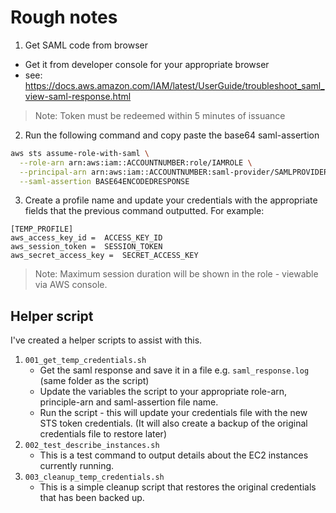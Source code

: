 # Rough notes

1. Get SAML code from browser 
  - Get it from developer console for your appropriate browser
  - see: https://docs.aws.amazon.com/IAM/latest/UserGuide/troubleshoot_saml_view-saml-response.html

> Note: Token must be redeemed within 5 minutes of issuance

2. Run the following command and copy paste the base64 saml-assertion

```sh
aws sts assume-role-with-saml \
  --role-arn arn:aws:iam::ACCOUNTNUMBER:role/IAMROLE \
  --principal-arn arn:aws:iam::ACCOUNTNUMBER:saml-provider/SAMLPROVIDER \
  --saml-assertion BASE64ENCODEDRESPONSE
```

3. Create a profile name and update your credentials with the appropriate
   fields that the previous command outputted. For example:

```
[TEMP_PROFILE]
aws_access_key_id =  ACCESS_KEY_ID
aws_session_token =  SESSION_TOKEN
aws_secret_access_key =  SECRET_ACCESS_KEY
```

> Note: Maximum session duration will be shown in the role - viewable via AWS
> console.

## Helper script

I've created a helper scripts to assist with this.

1. `001_get_temp_credentials.sh`
    - Get the saml response and save it in a file e.g. `saml_response.log`
      (same folder as the script)
    - Update the variables the script to your appropriate role-arn,
      principle-arn and saml-assertion file name.
    - Run the script - this will update your credentials file with the new STS
      token credentials. (It will also create a backup of the original
      credentials file to restore later)
2. `002_test_describe_instances.sh`
    - This is a test command to output details about the EC2 instances
      currently running.
3. `003_cleanup_temp_credentials.sh`
    - This is a simple cleanup script that restores the original credentials
      that has been backed up.

